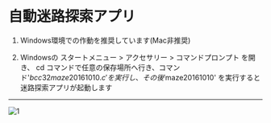 # 自動迷路探索アプリ

1. Windows環境での作動を推奨しています(Mac非推奨)

2. Windowsの スタートメニュー > アクセサリー > コマンドプロンプト を開き、 cd コマンドで任意の保存場所へ行き、コマンド'$bcc32 maze20161010.c'を実行し、
   その後'$maze20161010' を実行すると迷路探索アプリが起動します

*****

![1](https://user-images.githubusercontent.com/26701035/29447970-53855d8c-842f-11e7-8260-5fa96026cbc9.png)
